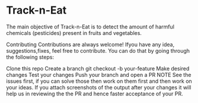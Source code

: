 # Track-n-Eat
The main objective of Track-n-Eat is to detect the amount of harmful chemicals (pesticides) present in fruits and vegetables. 

Contributing
Contributions are always welcome! Ifyou have any idea, suggestions,fixes, feel free to contribute. You can do that by going through the following steps:

Clone this repo
Create a branch git checkout -b your-feature
Make desired changes
Test your changes
Push your branch and open a PR
NOTE
See the issues first, if you can solve those then work on them first and then work on your ideas.
If you attach screenshots of the output after your changes it will help us in reviewing the the PR and hence faster acceptance of your PR.
